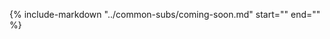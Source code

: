 {%
   include-markdown "../common-subs/coming-soon.md"
   start="<!--coming-soon-start-->"
   end="<!--coming-soon-end-->"
%}
